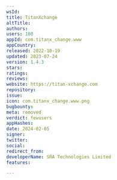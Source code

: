 ```yaml
---
wsId: 
title: TitanXchange
altTitle: 
authors: 
users: 100
appId: com.titanx_change.www
appCountry: 
released: 2022-10-19
updated: 2023-07-24
version: 1.4.3
stars: 
ratings: 
reviews: 
website: https://titan-xchange.com
repository: 
issue: 
icon: com.titanx_change.www.png
bugbounty: 
meta: removed
verdict: fewusers
appHashes: 
date: 2024-02-05
signer: 
twitter: 
social: 
redirect_from: 
developerName: SRA Technologies Limited
features: 

---
```


